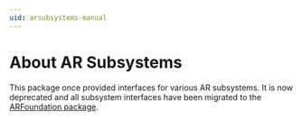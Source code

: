 ```yaml
---
uid: arsubsystems-manual
---
```

# About AR Subsystems

This package once provided interfaces for various AR subsystems. It is now deprecated and all subsystem interfaces have been migrated to the [ARFoundation package](https://docs.unity3d.com/Packages/com.unity.xr.arfoundation@latest?preview=1&subfolder=/manual/arsubsystems/arsubsystems).



